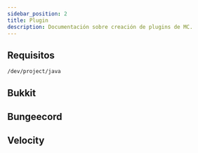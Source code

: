 ```yaml
---
sidebar_position: 2
title: Plugin
description: Documentación sobre creación de plugins de MC.
---
```


## Requisitos

`/dev/project/java`

## Bukkit

## Bungeecord

## Velocity